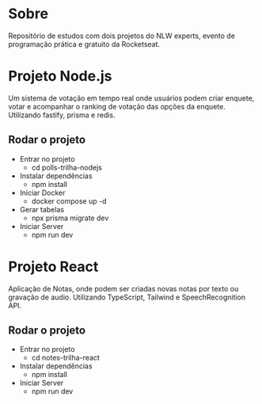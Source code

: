 # Sobre

Repositório de estudos com dois projetos do NLW experts, evento de programação prática e gratuito da Rocketseat.

# Projeto Node.js

Um sistema de votação em tempo real onde usuários podem criar enquete, votar e acompanhar o ranking de votação das opções da enquete. Utilizando fastify, prisma e redis.

## Rodar o projeto

- Entrar no projeto
  - cd polls-trilha-nodejs
- Instalar dependências
  - npm install
- Iniciar Docker
  - docker compose up -d
- Gerar tabelas
  - npx prisma migrate dev
- Iniciar Server
  - npm run dev

# Projeto React

Aplicação de Notas, onde podem ser criadas novas notas por texto ou gravação de audio. Utilizando TypeScript, Tailwind e SpeechRecognition API.

## Rodar o projeto

- Entrar no projeto
  - cd notes-trilha-react
- Instalar dependências
  - npm install
- Iniciar Server
  - npm run dev

<!-- # Observações
Verificar se o speech recognition é suportado pelo navegador: https://caniuse.com/?search=speechrecognition
 -->
